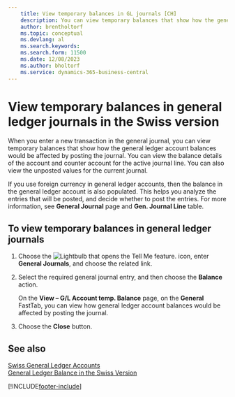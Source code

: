 ```yaml
---
    title: View temporary balances in GL journals [CH]
    description: You can view temporary balances that show how the general ledger account balances would be affected by posting a new transaction in the general journal.
    author: brentholtorf
    ms.topic: conceptual
    ms.devlang: al
    ms.search.keywords:
    ms.search.form: 11500
    ms.date: 12/08/2023
    ms.author: bholtorf
    ms.service: dynamics-365-business-central
---
```

# View temporary balances in general ledger journals in the Swiss version

When you enter a new transaction in the general journal, you can view temporary balances that show how the general ledger account balances would be affected by posting the journal. You can view the balance details of the account and counter account for the active journal line. You can also view the unposted values for the current journal.  

If you use foreign currency in general ledger accounts, then the balance in the general ledger account is also populated. This helps you analyze the entries that will be posted, and decide whether to post the entries. For more information, see **General Journal** page and **Gen. Journal Line** table.  

## To view temporary balances in general ledger journals  

1. Choose the ![Lightbulb that opens the Tell Me feature.](../../media/ui-search/search_small.png "Tell me what you want to do") icon, enter **General Journals**, and choose the related link.  
2. Select the required general journal entry, and then choose the **Balance** action.  

    On the **View – G/L Account temp. Balance** page, on the **General** FastTab, you can view how general ledger account balances would be affected by posting the journal.  

3. Choose the **Close** button.  

## See also

[Swiss General Ledger Accounts](swiss-general-ledger-accounts.md)  
[General Ledger Balance in the Swiss Version](balance.md)  

[!INCLUDE[footer-include](../../includes/footer-banner.md)]